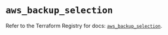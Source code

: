 # `aws_backup_selection`

Refer to the Terraform Registry for docs: [`aws_backup_selection`](https://registry.terraform.io/providers/hashicorp/aws/5.81.0/docs/resources/backup_selection).
